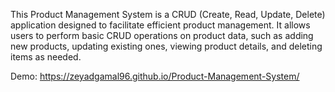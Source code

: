 This Product Management System is a CRUD (Create, Read, Update, Delete) application designed to facilitate efficient product management. It allows users to perform basic CRUD operations on product data, such as adding new products, updating existing ones, viewing product details, and deleting items as needed. 

Demo: https://zeyadgamal96.github.io/Product-Management-System/
